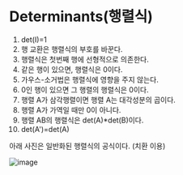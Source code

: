# Determinants(행렬식)

1. det(I)=1
2. 행 교환은 행렬식의 부호를 바꾼다.
3. 행렬식은 첫번째 행에 선형적으로 의존한다.
4. 같은 행이 있으면, 행렬식은 0이다.
5. 가우스-소거법은 행렬식에 영향을 주지 않는다.
6. 0인 행이 있으면 그 행렬의 행렬식은 0이다.
7. 행렬 A가 삼각행렬이면 행렬 A는 대각성분의 곱이다.
8. 행렬 A가 가역일 때만 0이 아니다.
9. 행렬 AB의 행렬식은 det(A)*det(B)이다.
10. det(A')=det(A)

아래 사진은 일반화된 행렬식의 공식이다. (치환 이용)

![image](https://github.com/aqua1107/Linear-Algebra-/assets/175097768/5a1aaa64-f235-4909-8926-6f90e5dd730c)
